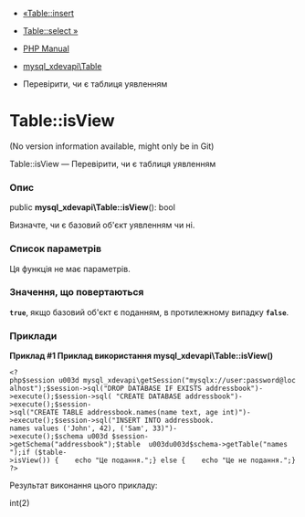 - [«Table::insert](mysql-xdevapi-table.insert.md)
- [Table::select »](mysql-xdevapi-table.select.md)

- [PHP Manual](index.md)
- [mysql_xdevapi\Table](class.mysql-xdevapi-table.md)
- Перевірити, чи є таблиця уявленням

# Table::isView

(No version information available, might only be in Git)

Table::isView — Перевірити, чи є таблиця уявленням

### Опис

public **mysql_xdevapi\Table::isView**(): bool

Визначте, чи є базовий об'єкт уявленням чи ні.

### Список параметрів

Ця функція не має параметрів.

### Значення, що повертаються

**`true`**, якщо базовий об'єкт є поданням, в протилежному
випадку **`false`**.

### Приклади

**Приклад #1 Приклад використання **mysql_xdevapi\Table::isView()****

` <?php$session u003d mysql_xdevapi\getSession("mysqlx://user:password@localhost");$session->sql("DROP DATABASE IF EXISTS addressbook")->execute();$session->sql( "CREATE DATABASE addressbook")->execute();$session->sql("CREATE TABLE addressbook.names(name text, age int)")->execute();$session->sql("INSERT INTO addressbook. names values ('John', 42), ('Sam', 33)")->execute();$schema u003d $session->getSchema("addressbook");$table  u003du003d$schema->getTable("names ");if ($table->isView()) {    echo "Це подання.";} else {    echo "Це не подання.";}?> `

Результат виконання цього прикладу:

int(2)
